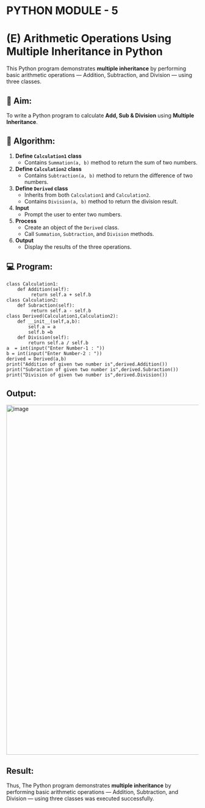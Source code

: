 # PYTHON MODULE - 5
# (E) Arithmetic Operations Using Multiple Inheritance in Python

This Python program demonstrates **multiple inheritance** by performing basic arithmetic operations — Addition, Subtraction, and Division — using three classes.

## 🎯 Aim:

To write a Python program to calculate **Add, Sub & Division** using **Multiple Inheritance**.

## 🧠 Algorithm:

1. **Define `Calculation1` class**
   - Contains `Summation(a, b)` method to return the sum of two numbers.
2. **Define `Calculation2` class**
   - Contains `Subtraction(a, b)` method to return the difference of two numbers.
3. **Define `Derived` class**
   - Inherits from both `Calculation1` and `Calculation2`.
   - Contains `Division(a, b)` method to return the division result.
4. **Input**
   - Prompt the user to enter two numbers.
5. **Process**
   - Create an object of the `Derived` class.
   - Call `Summation`, `Subtraction`, and `Division` methods.
6. **Output**
   - Display the results of the three operations.

## 💻 Program:

    class Calculation1:
        def Addition(self):
             return self.a + self.b
    class Calculation2:
        def Subraction(self):
             return self.a - self.b
    class Derived(Calculation1,Calculation2):
        def __init__(self,a,b):
            self.a = a
            self.b =b
        def Division(self):
            return self.a / self.b
    a  = int(input("Enter Number-1 : "))
    b = int(input("Enter Number-2 : "))
    derived = Derived(a,b)
    print("Addition of given two number is",derived.Addition())
    print("Subraction of given two number is",derived.Subraction())
    print("Division of given two number is",derived.Division())

## Output:

<img width="1917" height="916" alt="image" src="https://github.com/user-attachments/assets/1338bbf3-e58e-4b78-9e84-263e04cd2ee8" />

## Result:

Thus, The Python program demonstrates **multiple inheritance** by performing basic arithmetic operations — Addition, Subtraction, and Division — using three classes was executed successfully.
